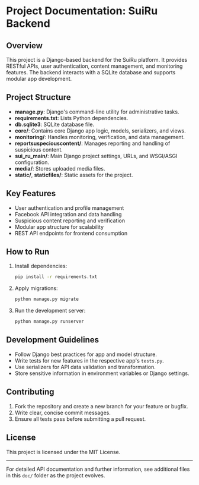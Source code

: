 # Project Documentation: SuiRu Backend

## Overview
This project is a Django-based backend for the SuiRu platform. It provides RESTful APIs, user authentication, content management, and monitoring features. The backend interacts with a SQLite database and supports modular app development.

## Project Structure
- **manage.py**: Django's command-line utility for administrative tasks.
- **requirements.txt**: Lists Python dependencies.
- **db.sqlite3**: SQLite database file.
- **core/**: Contains core Django app logic, models, serializers, and views.
- **monitoring/**: Handles monitoring, verification, and data management.
- **reportsuspeciouscontent/**: Manages reporting and handling of suspicious content.
- **sui_ru_main/**: Main Django project settings, URLs, and WSGI/ASGI configuration.
- **media/**: Stores uploaded media files.
- **static/**, **staticfiles/**: Static assets for the project.

## Key Features
- User authentication and profile management
- Facebook API integration and data handling
- Suspicious content reporting and verification
- Modular app structure for scalability
- REST API endpoints for frontend consumption

## How to Run
1. Install dependencies:
   ```bash
   pip install -r requirements.txt
   ```
2. Apply migrations:
   ```bash
   python manage.py migrate
   ```
3. Run the development server:
   ```bash
   python manage.py runserver
   ```

## Development Guidelines
- Follow Django best practices for app and model structure.
- Write tests for new features in the respective app's `tests.py`.
- Use serializers for API data validation and transformation.
- Store sensitive information in environment variables or Django settings.

## Contributing
1. Fork the repository and create a new branch for your feature or bugfix.
2. Write clear, concise commit messages.
3. Ensure all tests pass before submitting a pull request.

## License
This project is licensed under the MIT License.

---
For detailed API documentation and further information, see additional files in this `doc/` folder as the project evolves.
